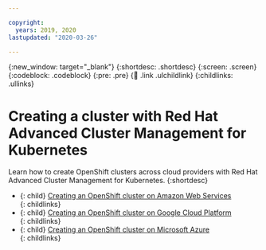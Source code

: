 ```yaml
---

copyright:
  years: 2019, 2020
lastupdated: "2020-03-26"

---
```


{:new_window: target="_blank"}
{:shortdesc: .shortdesc}
{:screen: .screen}
{:codeblock: .codeblock}
{:pre: .pre}
{:child: .link .ulchildlink}
{:childlinks: .ullinks}

# Creating a cluster with Red Hat Advanced Cluster Management for Kubernetes

Learn how to create OpenShift clusters across cloud providers with Red Hat Advanced Cluster Management for Kubernetes.
{:shortdesc}

- {: child} [Creating an OpenShift cluster on Amazon Web Services](create_ocp_aws.md)  
{: childlinks}
- {: child} [Creating an OpenShift cluster on Google Cloud Platform](create_gke.md)  
{: childlinks}
- {: child} [Creating an OpenShift cluster on Microsoft Azure](create_aks.md)  
{: childlinks}